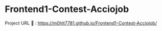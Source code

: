 # Frontend1-Contest-Acciojob

Project URL 🚀 : https://m0hit7781.github.io/Frontend1-Contest-Acciojob/
